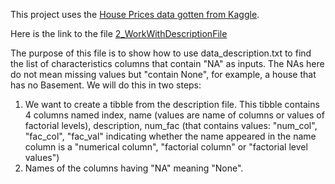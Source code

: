 This project uses the [House Prices data gotten from Kaggle](https://www.kaggle.com/c/house-prices-advanced-regression-techniques). 

Here is the link to the file [2_WorkWithDescriptionFile](https://htmlpreview.github.io/?https://github.com/tranktle/ml_with_r_h2o/blob/main/ml_with_r_h2o/code/2_WorkWithDescriptionFile.html#2_Explain_the_two_functions_above)

The purpose of this file is to show how to use data_description.txt to find the list of characteristics columns that contain "NA" as inputs. The NAs here do not mean missing values but "contain None", for example, a house that has no Basement. We will do this in two steps: 

1. We want to create a tibble from the description file. This tibble contains 4 columns named index, name (values are name of columns or values of factorial levels), description, num_fac (that contains values: "num_col",  "fac_col", "fac_val" indicating whether the name appeared in the name column is a "numerical column", "factorial column" or "factorial level values")
2. Names of the columns having "NA" meaning "None".


